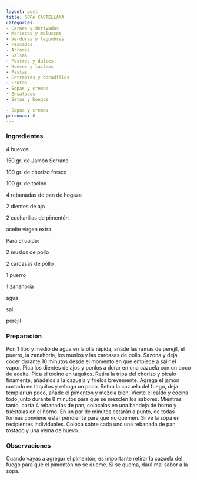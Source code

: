 ```yaml
---
layout: post
title: SOPA CASTELLANA
categories:
- Carnes y derivados
- Mariscos y moluscos
- Verduras y legumbres
- Pescados
- Arroces
- Salsas
- Postres y dulces
- Huevos y lacteos
- Pastas
- Entrantes y bocadillos
- Frutas
- Sopas y cremas
- Ensaladas
- Setas y hongos

- Sopas y cremas
personas: 6 
---
```

<h3>Ingredientes</h3>
4 huevos

150 gr. de Jamón Serrano

100 gr. de chorizo fresco

100 gr. de tocino

4 rebanadas de pan de hogaza

2 dientes de ajo

2 cucharillas de pimentón

aceite virgen extra

Para el caldo:

2 muslos de pollo

2 carcasas de pollo

1 puerro

1 zanahoria

agua

sal

perejil

<h3>Preparación</h3>
Pon 1 litro y medio de agua en la olla rápida, añade las ramas de perejil, el puerro, la zanahoria, los muslos y las carcasas de pollo. Sazona y deja cocer durante 10 minutos desde el momento en que empiece a salir el vapor. Pica los dientes de ajos y ponlos a dorar en una cazuela con un poco de aceite. Pica el tocino en taquitos. Retira la tripa del chorizo y pícalo finamente, añádelos a la cazuela y fríelos brevemente. Agrega el jamón cortado en taquitos y rehoga un poco. Retira la cazuela del fuego, deja templar un poco, añade el pimentón y mezcla bien. Vierte el caldo y cocina todo junto durante 8 minutos para que se mezclen los sabores. Mientras tanto, corta 4 rebanadas de pan, colócalas en una bandeja de horno y tuéstalas en el horno. En un par de minutos estarán a punto, de todas formas conviene estar pendiente para que no quemen. Sirve la sopa en recipientes individuales. Coloca sobre cada uno una rebanada de pan tostado y una yema de huevo.

<h3>Observaciones</h3>
Cuando vayas a agregar el pimentón, es importante retirar la cazuela del fuego para que el pimentón no se queme. Si se quema, dará mal sabor a la sopa.

